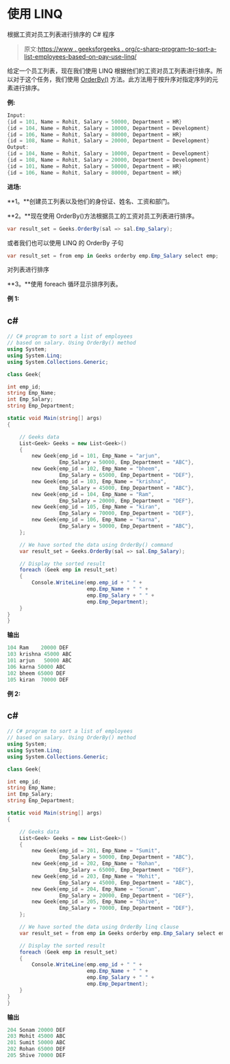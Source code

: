 # 使用 LINQ

根据工资对员工列表进行排序的 C# 程序

> 原文:[https://www . geeksforgeeks . org/c-sharp-program-to-sort-a-list-employees-based-on-pay-use-linq/](https://www.geeksforgeeks.org/c-sharp-program-to-sort-a-list-of-employees-based-on-salary-using-linq/)

给定一个员工列表，现在我们使用 LINQ 根据他们的工资对员工列表进行排序。所以对于这个任务，我们使用 [OrderBy()](https://www.geeksforgeeks.org/linq-sorting-operator-orderby/) 方法。此方法用于按升序对指定序列的元素进行排序。

**例:**

```cs
Input: 
{id = 101, Name = Rohit, Salary = 50000, Department = HR}
{id = 104, Name = Rohit, Salary = 10000, Department = Development}
{id = 106, Name = Rohit, Salary = 80000, Department = HR}
{id = 108, Name = Rohit, Salary = 20000, Department = Development}
Output:
{id = 104, Name = Rohit, Salary = 10000, Department = Development}
{id = 108, Name = Rohit, Salary = 20000, Department = Development} 
{id = 101, Name = Rohit, Salary = 50000, Department = HR}
{id = 106, Name = Rohit, Salary = 80000, Department = HR}
```

**进场:**

**1。**创建员工列表以及他们的身份证、姓名、工资和部门。

**2。**现在使用 OrderBy()方法根据员工的工资对员工列表进行排序。

```cs
var result_set = Geeks.OrderBy(sal => sal.Emp_Salary);
```

或者我们也可以使用 LINQ 的 OrderBy 子句

```cs
var result_set = from emp in Geeks orderby emp.Emp_Salary select emp;
```

对列表进行排序

**3。**使用 foreach 循环显示排序列表。

**例 1:**

## c#

```cs
// C# program to sort a list of employees
// based on salary. Using OrderBy() method
using System;
using System.Linq;
using System.Collections.Generic;

class Geek{

int emp_id;
string Emp_Name;
int Emp_Salary;
string Emp_Department;

static void Main(string[] args)
{

    // Geeks data
    List<Geek> Geeks = new List<Geek>()
    {
        new Geek{emp_id = 101, Emp_Name = "arjun", 
                 Emp_Salary = 50000, Emp_Department = "ABC"},
        new Geek{emp_id = 102, Emp_Name = "bheem", 
                 Emp_Salary = 65000, Emp_Department = "DEF"},
        new Geek{emp_id = 103, Emp_Name = "krishna", 
                 Emp_Salary = 45000, Emp_Department = "ABC"},
        new Geek{emp_id = 104, Emp_Name = "Ram", 
                 Emp_Salary = 20000, Emp_Department = "DEF"},
        new Geek{emp_id = 105, Emp_Name = "kiran", 
                 Emp_Salary = 70000, Emp_Department = "DEF"},
        new Geek{emp_id = 106, Emp_Name = "karna", 
                 Emp_Salary = 50000, Emp_Department = "ABC"},
    };

    // We have sorted the data using OrderBy() command
    var result_set = Geeks.OrderBy(sal => sal.Emp_Salary);

    // Display the sorted result
    foreach (Geek emp in result_set)
    {
        Console.WriteLine(emp.emp_id + " " + 
                          emp.Emp_Name + " " + 
                          emp.Emp_Salary + " " + 
                          emp.Emp_Department);
    }
}
}
```

**输出**

```cs
104 Ram    20000 DEF
103 krishna 45000 ABC
101 arjun   50000 ABC
106 karna 50000 ABC
102 bheem 65000 DEF
105 kiran  70000 DEF
```

**例 2:**

## c#

```cs
// C# program to sort a list of employees
// based on salary. Using OrderBy() method
using System;
using System.Linq;
using System.Collections.Generic;

class Geek{

int emp_id;
string Emp_Name;
int Emp_Salary;
string Emp_Department;

static void Main(string[] args)
{

    // Geeks data
    List<Geek> Geeks = new List<Geek>()
    {
        new Geek{emp_id = 201, Emp_Name = "Sumit", 
                 Emp_Salary = 50000, Emp_Department = "ABC"},
        new Geek{emp_id = 202, Emp_Name = "Rohan", 
                 Emp_Salary = 65000, Emp_Department = "DEF"},
        new Geek{emp_id = 203, Emp_Name = "Mohit", 
                 Emp_Salary = 45000, Emp_Department = "ABC"},
        new Geek{emp_id = 204, Emp_Name = "Sonam", 
                 Emp_Salary = 20000, Emp_Department = "DEF"},
        new Geek{emp_id = 205, Emp_Name = "Shive", 
                 Emp_Salary = 70000, Emp_Department = "DEF"},
    };

    // We have sorted the data using OrderBy linq clause
    var result_set = from emp in Geeks orderby emp.Emp_Salary select emp;

    // Display the sorted result
    foreach (Geek emp in result_set)
    {
        Console.WriteLine(emp.emp_id + " " + 
                          emp.Emp_Name + " " + 
                          emp.Emp_Salary + " " + 
                          emp.Emp_Department);
    }
}
}
```

**输出**

```cs
204 Sonam 20000 DEF
203 Mohit 45000 ABC
201 Sumit 50000 ABC
202 Rohan 65000 DEF
205 Shive 70000 DEF
```